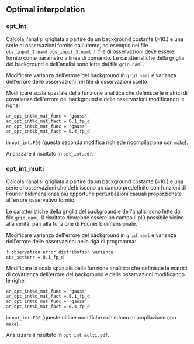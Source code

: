 ## Optimal interpolation

### opt_int

Calcola l'analisi grigliata a partire da un background costante (=10.)
e una serie di osservazioni fornite dall'utente, ad esempio nei file
`obs_input_2.naml` `obs_input_3.naml`. Il file di osservazioni deve
essere fornito come parametro a linea di comando. Le caratteristiche
della griglia del background e dell'analisi sono lette dal file
`grid.naml`.

Modificare varianza dell'errore del background in `grid.naml` e
varianza dell'errore delle osservazioni nel file di osservazioni
scelto.

Modificare scala spaziale della funzione analitica che definisce le
matrici di covarianza dell'errore del background e delle osservazioni
modificando le righe:

```
an_opt_int%o_mat_func = 'gauss'
an_opt_int%o_mat_fact = 0.1_fp_d
an_opt_int%b_mat_func = 'gauss'
an_opt_int%b_mat_fact = 0.4_fp_d
```

in `opt_int.F90` (questa seconda modifica richiede ricompilazione con
`make`).

Analizzare il risultato in `opt_int.pdf`.

### opt_int_multi

Calcola l'analisi grigliata a partire da un background costante (=10.)
e una serie di osservazioni che definiscono un campo predefinito con
funzioni di Fourier bidimensionali più opportune perturbazioni casuali
proporzionate all'errore osservativo fornito.

Le caratteristiche della griglia del background e dell'analisi sono
lette dal file `grid.naml`. Il risultato dovrebbe essere un campo il
più possibile vicino alla verità, pari alla funzione di Fourier
bidimensionale.

Modificare varianza dell'errore del background in `grid.naml` e
varianza dell'errore delle osservazioni nella riga di programma:

```
! observation error distribution variance
obs_set%err = 0.1_fp_d
```

Modificare la scala spaziale della funzione analitica che definisce le
matrici di covarianza dell'errore del background e delle osservazioni
modificando le righe:

```
an_opt_int%o_mat_func = 'gauss'
an_opt_int%o_mat_fact = 0.1_fp_d
an_opt_int%b_mat_func = 'gauss'
an_opt_int%b_mat_fact = 0.4_fp_d
```

in `opt_int.F90` (queste ultime modifiche richiedono ricompilazione
con `make`).

Analizzare il risultato in `opt_int_multi.pdf`.


